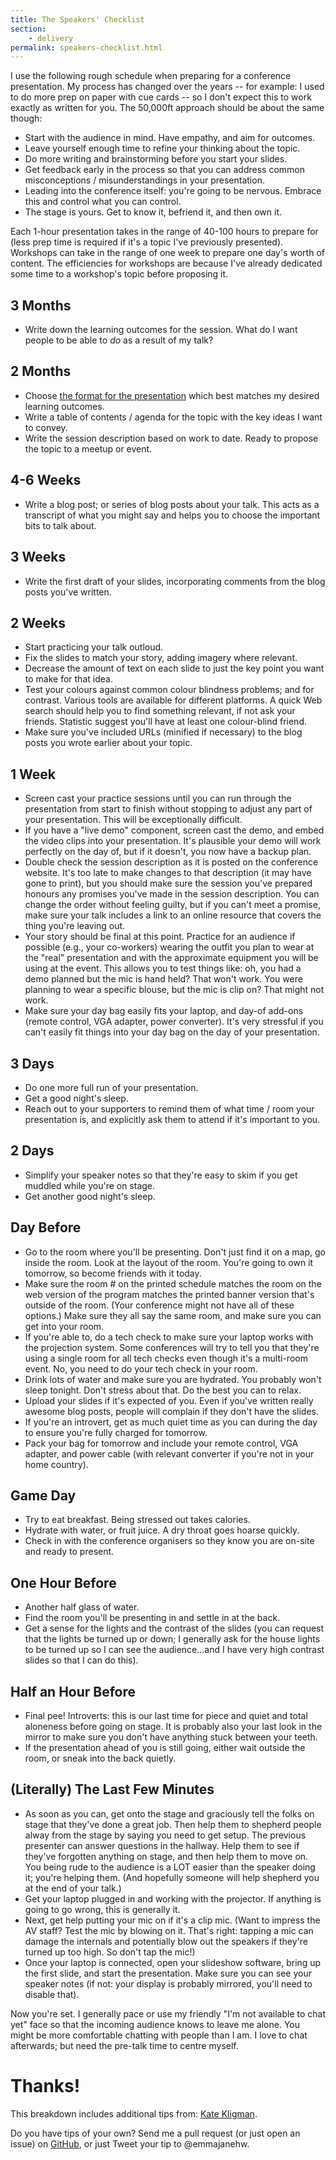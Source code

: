 ```yaml
---
title: The Speakers' Checklist
section:
    - delivery
permalink: speakers-checklist.html
---
```


I use the following rough schedule when preparing for a conference presentation. My process has changed over the years -- for example: I used to do more prep on paper with cue cards -- so I don't expect this to work exactly as written for you. The 50,000ft approach should be about the same though:

- Start with the audience in mind. Have empathy, and aim for outcomes.
- Leave yourself enough time to refine your thinking about the topic.
- Do more writing and brainstorming before you start your slides.
- Get feedback early in the process so that you can address common misconceptions / misunderstandings in your presentation.
- Leading into the conference itself: you're going to be nervous. Embrace this and control what you can control.
- The stage is yours. Get to know it, befriend it, and then own it.

Each 1-hour presentation takes in the range of 40-100 hours to prepare for (less prep time is required if it's a topic I've previously presented). Workshops can take in the range of one week to prepare one day's worth of content. The efficiencies for workshops are because I've already dedicated some time to a workshop's topic before proposing it.


## 3 Months

- Write down the learning outcomes for the session. What do I want people to be able to _do_ as a result of my talk?

## 2 Months

- Choose [the format for the presentation](/presentation-formats.html) which best matches my desired learning outcomes.
- Write a table of contents / agenda for the topic with the key ideas I want to convey.
- Write the session description based on work to date. Ready to propose the topic to a meetup or event.

## 4-6 Weeks 

- Write a blog post; or series of blog posts about your talk. This acts as a transcript of what you might say and helps you to choose the important bits to talk about.

## 3 Weeks

- Write the first draft of your slides, incorporating comments from the blog posts you've written.

## 2 Weeks

- Start practicing your talk outloud.
- Fix the slides to match your story, adding imagery where relevant.
- Decrease the amount of text on each slide to just the key point you want to make for that idea.
- Test your colours against common colour blindness problems; and for contrast. Various tools are available for different platforms. A quick Web search should help you to find something relevant, if not ask your friends. Statistic suggest you'll have at least one colour-blind friend.
- Make sure you've included URLs (minified if necessary) to the blog posts you wrote earlier about your topic.

## 1 Week

- Screen cast your practice sessions until you can run through the presentation from start to finish without stopping to adjust any part of your presentation. This will be exceptionally difficult.
- If you have a "live demo" component, screen cast the demo, and embed the video clips into your presentation. It's plausible your demo will work perfectly on the day of, but if it doesn't, you now have a backup plan.
- Double check the session description as it is posted on the conference website. It's too late to make changes to that description (it may have gone to print), but you should make sure the session you've prepared honours any promises you've made in the session description. You can change the order without feeling guilty, but if you can't meet a promise, make sure your talk includes a link to an online resource that covers the thing you're leaving out.
- Your story should be final at this point. Practice for an audience if possible (e.g., your co-workers) wearing the outfit you plan to wear at the "real" presentation and with the approximate equipment you will be using at the event. This allows you to test things like: oh, you had a demo planned but the mic is hand held? That won't work. You were planning to wear a specific blouse, but the mic is clip on? That might not work.
- Make sure your day bag easily fits your laptop, and day-of add-ons (remote control, VGA adapter, power converter). It's very stressful if you can't easily fit things into your day bag on the day of your presentation.

## 3 Days

- Do one more full run of your presentation.
- Get a good night's sleep.
- Reach out to your supporters to remind them of what time / room your presentation is, and explicitly ask them to attend if it's important to you.

## 2 Days

- Simplify your speaker notes so that they're easy to skim if you get muddled while you're on stage.
- Get another good night's sleep.

## Day Before

- Go to the room where you'll be presenting. Don't just find it on a map, go inside the room. Look at the layout of the room. You're going to own it tomorrow, so become friends with it today.
- Make sure the room # on the printed schedule matches the room on the web version of the program matches the printed banner version that's outside of the room. (Your conference might not have all of these options.) Make sure they all say the same room, and make sure you can get into your room.
- If you're able to, do a tech check to make sure your laptop works with the projection system. Some conferences will try to tell you that they're using a single room for all tech checks even though it's a multi-room event. No, you need to do your tech check in your room.
- Drink lots of water and make sure you are hydrated. You probably won't sleep tonight. Don't stress about that. Do the best you can to relax.
- Upload your slides if it's expected of you. Even if you've written really awesome blog posts, people will complain if they don't have the slides.
- If you're an introvert, get as much quiet time as you can during the day to ensure you're fully charged for tomorrow.
- Pack your bag for tomorrow and include your remote control, VGA adapter, and power cable (with relevant converter if you're not in your home country).

## Game Day

- Try to eat breakfast. Being stressed out takes calories.
- Hydrate with water, or fruit juice. A dry throat goes hoarse quickly.
- Check in with the conference organisers so they know you are on-site and ready to present.

## One Hour Before

- Another half glass of water.
- Find the room you'll be presenting in and settle in at the back.
- Get a sense for the lights and the contrast of the slides (you can request that the lights be turned up or down; I generally ask for the house lights to be turned up so I can see the audience...and I have very high contrast slides so that I can do this).

## Half an Hour Before

- Final pee! Introverts: this is our last time for piece and quiet and total aloneness before going on stage. It is probably also your last look in the mirror to make sure you don't have anything stuck between your teeth.
- If the presentation ahead of you is still going, either wait outside the room, or sneak into the back quietly.

## (Literally) The Last Few Minutes

- As soon as you can, get onto the stage and graciously tell the folks on stage that they've done a great job. Then help them to shepherd people alway from the stage by saying you need to get setup. The previous presenter can answer questions in the hallway. Help them to see if they've forgotten anything on stage, and then help them to move on. You being rude to the audience is a LOT easier than the speaker doing it; you're helping them. (And hopefully someone will help shepherd you at the end of your talk.)
- Get your laptop plugged in and working with the projector. If anything is going to go wrong, this is generally it.
- Next, get help putting your mic on if it's a clip mic. (Want to impress the AV staff? Test the mic by blowing on it. That's right: tapping a mic can damage the internals and potentially blow out the speakers if they're turned up too high. So don't tap the mic!)
- Once your laptop is connected, open your slideshow software, bring up the first slide, and start the presentation. Make sure you can see your speaker notes (if not: your display is probably mirrored, you'll need to disable that).

Now you're set. I generally pace or use my friendly "I'm not available to chat yet" face so that the incoming audience knows to leave me alone. You might be more comfortable chatting with people than I am. I love to chat afterwards; but need the pre-talk time to centre myself.

# Thanks!

This breakdown includes additional tips from: [Kate Kligman](https://twitter.com/KateKligman/status/643812836343353344).

Do you have tips of your own? Send me a pull request (or just open an issue) on [GitHub](https://github.com/emmajane/tito), or just Tweet your tip to @emmajanehw.

